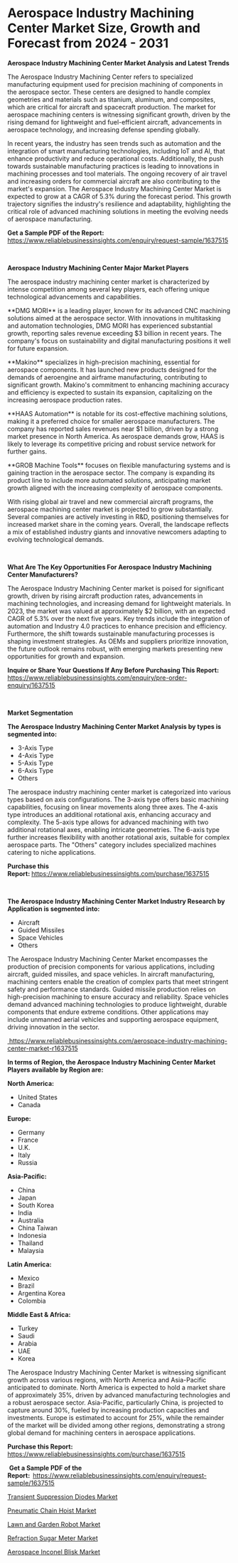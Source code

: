 <p><h1>Aerospace Industry Machining Center Market Size, Growth and Forecast from 2024 - 2031</h1></p><p><strong>Aerospace Industry Machining Center Market Analysis and Latest Trends</strong></p>
<p><p>The Aerospace Industry Machining Center refers to specialized manufacturing equipment used for precision machining of components in the aerospace sector. These centers are designed to handle complex geometries and materials such as titanium, aluminum, and composites, which are critical for aircraft and spacecraft production. The market for aerospace machining centers is witnessing significant growth, driven by the rising demand for lightweight and fuel-efficient aircraft, advancements in aerospace technology, and increasing defense spending globally.</p><p>In recent years, the industry has seen trends such as automation and the integration of smart manufacturing technologies, including IoT and AI, that enhance productivity and reduce operational costs. Additionally, the push towards sustainable manufacturing practices is leading to innovations in machining processes and tool materials. The ongoing recovery of air travel and increasing orders for commercial aircraft are also contributing to the market's expansion. The Aerospace Industry Machining Center Market is expected to grow at a CAGR of 5.3% during the forecast period. This growth trajectory signifies the industry's resilience and adaptability, highlighting the critical role of advanced machining solutions in meeting the evolving needs of aerospace manufacturing.</p></p>
<p><strong>Get a Sample PDF of the Report:&nbsp;</strong> <a href="https://www.reliablebusinessinsights.com/enquiry/request-sample/1637515?utm_campaign=1138&utm_medium=2&utm_source=Github&utm_content=ia&utm_term=29102024&utm_id=aerospace-industry-machining-center">https://www.reliablebusinessinsights.com/enquiry/request-sample/1637515</a></p>
<p>&nbsp;</p>
<p><strong>Aerospace Industry Machining Center Major Market Players</strong></p>
<p><p>The aerospace industry machining center market is characterized by intense competition among several key players, each offering unique technological advancements and capabilities. </p><p>**DMG MORI** is a leading player, known for its advanced CNC machining solutions aimed at the aerospace sector. With innovations in multitasking and automation technologies, DMG MORI has experienced substantial growth, reporting sales revenue exceeding $3 billion in recent years. The company's focus on sustainability and digital manufacturing positions it well for future expansion.</p><p>**Makino** specializes in high-precision machining, essential for aerospace components. It has launched new products designed for the demands of aeroengine and airframe manufacturing, contributing to significant growth. Makino's commitment to enhancing machining accuracy and efficiency is expected to sustain its expansion, capitalizing on the increasing aerospace production rates.</p><p>**HAAS Automation** is notable for its cost-effective machining solutions, making it a preferred choice for smaller aerospace manufacturers. The company has reported sales revenues near $1 billion, driven by a strong market presence in North America. As aerospace demands grow, HAAS is likely to leverage its competitive pricing and robust service network for further gains.</p><p>**GROB Machine Tools** focuses on flexible manufacturing systems and is gaining traction in the aerospace sector. The company is expanding its product line to include more automated solutions, anticipating market growth aligned with the increasing complexity of aerospace components.</p><p>With rising global air travel and new commercial aircraft programs, the aerospace machining center market is projected to grow substantially. Several companies are actively investing in R&D, positioning themselves for increased market share in the coming years. Overall, the landscape reflects a mix of established industry giants and innovative newcomers adapting to evolving technological demands.</p></p>
<p>&nbsp;</p>
<p><strong>What Are The Key Opportunities For Aerospace Industry Machining Center Manufacturers?</strong></p>
<p><p>The Aerospace Industry Machining Center market is poised for significant growth, driven by rising aircraft production rates, advancements in machining technologies, and increasing demand for lightweight materials. In 2023, the market was valued at approximately $2 billion, with an expected CAGR of 5.3% over the next five years. Key trends include the integration of automation and Industry 4.0 practices to enhance precision and efficiency. Furthermore, the shift towards sustainable manufacturing processes is shaping investment strategies. As OEMs and suppliers prioritize innovation, the future outlook remains robust, with emerging markets presenting new opportunities for growth and expansion.</p></p>
<p><strong>Inquire or Share Your Questions If Any Before Purchasing This Report:</strong> <a href="https://www.reliablebusinessinsights.com/enquiry/pre-order-enquiry/1637515?utm_campaign=1138&utm_medium=2&utm_source=Github&utm_content=ia&utm_term=29102024&utm_id=aerospace-industry-machining-center">https://www.reliablebusinessinsights.com/enquiry/pre-order-enquiry/1637515</a></p>
<p>&nbsp;</p>
<p><strong>Market Segmentation</strong></p>
<p><strong>The Aerospace Industry Machining Center Market Analysis by types is segmented into:</strong></p>
<p><ul><li>3-Axis Type</li><li>4-Axis Type</li><li>5-Axis Type</li><li>6-Axis Type</li><li>Others</li></ul></p>
<p><p>The aerospace industry machining center market is categorized into various types based on axis configurations. The 3-axis type offers basic machining capabilities, focusing on linear movements along three axes. The 4-axis type introduces an additional rotational axis, enhancing accuracy and complexity. The 5-axis type allows for advanced machining with two additional rotational axes, enabling intricate geometries. The 6-axis type further increases flexibility with another rotational axis, suitable for complex aerospace parts. The "Others" category includes specialized machines catering to niche applications.</p></p>
<p><strong>Purchase this Report:&nbsp;</strong><a href="https://www.reliablebusinessinsights.com/purchase/1637515?utm_campaign=1138&utm_medium=2&utm_source=Github&utm_content=ia&utm_term=29102024&utm_id=aerospace-industry-machining-center">https://www.reliablebusinessinsights.com/purchase/1637515</a></p>
<p>&nbsp;</p>
<p><strong>The Aerospace Industry Machining Center Market Industry Research by Application is segmented into:</strong></p>
<p><ul><li>Aircraft</li><li>Guided Missiles</li><li>Space Vehicles</li><li>Others</li></ul></p>
<p><p>The Aerospace Industry Machining Center Market encompasses the production of precision components for various applications, including aircraft, guided missiles, and space vehicles. In aircraft manufacturing, machining centers enable the creation of complex parts that meet stringent safety and performance standards. Guided missile production relies on high-precision machining to ensure accuracy and reliability. Space vehicles demand advanced machining technologies to produce lightweight, durable components that endure extreme conditions. Other applications may include unmanned aerial vehicles and supporting aerospace equipment, driving innovation in the sector.</p></p>
<p><a href="https://www.reliablebusinessinsights.com/aerospace-industry-machining-center-market-r1637515?utm_campaign=1138&utm_medium=2&utm_source=Github&utm_content=ia&utm_term=29102024&utm_id=aerospace-industry-machining-center">&nbsp;https://www.reliablebusinessinsights.com/aerospace-industry-machining-center-market-r1637515</a></p>
<p><strong>In terms of Region, the Aerospace Industry Machining Center Market Players available by Region are:</strong></p>
<p>
    <p> <strong> North America: </strong>
        <ul>
            <li>United States</li>
            <li>Canada</li>
        </ul>
        </p> 
    <p> <strong> Europe: </strong>
        <ul>
            <li>Germany</li>
            <li>France</li>
            <li>U.K.</li>
            <li>Italy</li>
            <li>Russia</li>
        </ul>
        </p> 
    <p> <strong> Asia-Pacific: </strong>
        <ul>
            <li>China</li>
            <li>Japan</li>
            <li>South Korea</li>
            <li>India</li>
            <li>Australia</li>
            <li>China Taiwan</li>
            <li>Indonesia</li>
            <li>Thailand</li>
            <li>Malaysia</li>
        </ul>
        </p> 
    <p> <strong> Latin America: </strong>
        <ul>
            <li>Mexico</li>
            <li>Brazil</li>
            <li>Argentina Korea</li>
            <li>Colombia</li>
        </ul>
        </p> 
    <p> <strong> Middle East & Africa: </strong>
        <ul>
            <li>Turkey</li>
            <li>Saudi</li>
            <li>Arabia</li>
            <li>UAE</li>
            <li>Korea</li>
        </ul>
    </p>
    </p>
<p><p>The Aerospace Industry Machining Center Market is witnessing significant growth across various regions, with North America and Asia-Pacific anticipated to dominate. North America is expected to hold a market share of approximately 35%, driven by advanced manufacturing technologies and a robust aerospace sector. Asia-Pacific, particularly China, is projected to capture around 30%, fueled by increasing production capacities and investments. Europe is estimated to account for 25%, while the remainder of the market will be divided among other regions, demonstrating a strong global demand for machining centers in aerospace applications.</p></p>
<p><strong>Purchase this Report: </strong><a href="https://www.reliablebusinessinsights.com/purchase/1637515?utm_campaign=1138&utm_medium=2&utm_source=Github&utm_content=ia&utm_term=29102024&utm_id=aerospace-industry-machining-center">https://www.reliablebusinessinsights.com/purchase/1637515</a></p>
<p>&nbsp;<strong>Get a Sample PDF of the Report:&nbsp;&nbsp;</strong><a href="https://www.reliablebusinessinsights.com/enquiry/request-sample/1637515?utm_campaign=1138&utm_medium=2&utm_source=Github&utm_content=ia&utm_term=29102024&utm_id=aerospace-industry-machining-center">https://www.reliablebusinessinsights.com/enquiry/request-sample/1637515</a></p>
<p><strong></strong></p>
<p><p><a href="https://www.linkedin.com/pulse/transient-suppression-diodes-market-research-report-exploring-uordf?utm_campaign=1138&utm_medium=2&utm_source=Github&utm_content=ia&utm_term=29102024&utm_id=aerospace-industry-machining-center">Transient Suppression Diodes Market</a></p><p><a href="https://www.linkedin.com/pulse/global-pneumatic-chain-hoist-market-focus-product-type-large-7mjme?utm_campaign=1138&utm_medium=2&utm_source=Github&utm_content=ia&utm_term=29102024&utm_id=aerospace-industry-machining-center">Pneumatic Chain Hoist Market</a></p><p><a href="https://github.com/khloet8sawender/Market-Research-Report-List-1/blob/main/lawn-and-garden-robot-market.md?utm_campaign=1138&utm_medium=2&utm_source=Github&utm_content=ia&utm_term=29102024&utm_id=aerospace-industry-machining-center">Lawn and Garden Robot Market</a></p><p><a href="https://issuu.com/reportprime-2/docs/refraction-sugar-meter-market-size-_da14bbd90e2c14?utm_campaign=1138&utm_medium=2&utm_source=Github&utm_content=ia&utm_term=29102024&utm_id=aerospace-industry-machining-center">Refraction Sugar Meter Market</a></p><p><a href="https://github.com/mynearvphamillwd7/Market-Research-Report-List-1/blob/main/aerospace-inconel-blisk-market.md?utm_campaign=1138&utm_medium=2&utm_source=Github&utm_content=ia&utm_term=29102024&utm_id=aerospace-industry-machining-center">Aerospace Inconel Blisk Market</a></p></p>